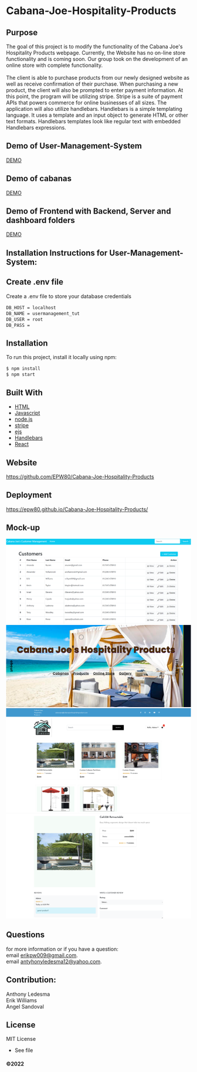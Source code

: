 # Cabana-Joe-Hospitality-Products

## Purpose

The goal of this project is to modify the functionality of the Cabana Joe's Hospitality Products webpage. Currently, the Website has no on-line store functionality and is coming soon. Our group took on the development of an online store with complete functionality.
<br />
<br />
The client is able to purchase products from our newly designed website as well as receive confirmation of their purchase. When purchasing a new product, the client will also be prompted to enter payment information. At this point, the program will be utilizing stripe. Stripe is a suite of payment APIs that powers commerce for online businesses of all sizes. The application will also utilize handlebars. Handlebars is a simple templating language. It uses a template and an input object to generate HTML or other text formats. Handlebars templates look like regular text with embedded Handlebars expressions.

## Demo of User-Management-System

[DEMO](https://youtu.be/-aWap6zKTrg)

## Demo of cabanas

[DEMO](https://youtu.be/rwqaqHA3NiM)

## Demo of Frontend with Backend, Server and dashboard folders

[DEMO](https://drive.google.com/file/d/1QL3t67_HJbjqiXbcHCCxQMHypU61nf0d/view)

## Installation Instructions for User-Management-System:

## Create .env file

Create a .env file to store your database credentials

```
DB_HOST = localhost
DB_NAME = usermanagement_tut
DB_USER = root
DB_PASS =
```

## Installation

To run this project, install it locally using npm:

```
$ npm install
$ npm start
```

## Built With

- [HTML](https://developer.mozilla.org/en-US/docs/Learn/Getting_started_with_the_web/HTML_basics)
- [Javascript](https://www.javascript.com/)
- [node.js](https://nodejs.org/en/)
- [stripe](https://stripe.com/docs/api?lang=node)
- [ejs](https://ejs.co/)
- [Handlebars](https://handlebarsjs.com/)
- [React](https://reactjs.org/)

## Website

https://github.com/EPW80/Cabana-Joe-Hospitality-Products

## Deployment

https://epw80.github.io/Cabana-Joe-Hospitality-Products/

## Mock-up

![CJHP: Erik Williams](./User-Management-System/images/cjhp.png)
![CJHP: Erik Williams](./User-Management-System/images/cjhp1.png)
![CJHP: Erik Williams](./User-Management-System/images/cjhp2.png)
![CJHP: Erik Williams](./User-Management-System/images/cjhp3.png)



## Questions

for more information or if you have a question:
<br>
email [erikpw009@gmail.com](erikpw009@gmail.com).
<br>
email [antyhonyledesma12@yahoo.com](antyhonyledesma12@yahoo.com).

## Contribution:

Anthony Ledesma
<br />
Erik Williams
<br />
Angel Sandoval

## License

MIT License

- See file

#### ©️2022
